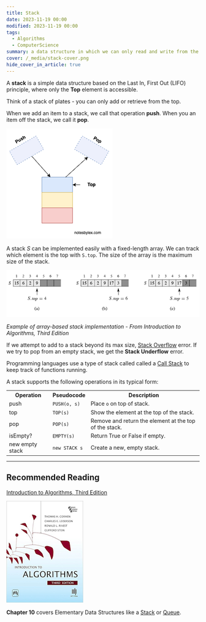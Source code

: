 ```yaml
---
title: Stack
date: 2023-11-19 00:00
modified: 2023-11-19 00:00
tags:
  - Algorithms
  - ComputerScience
summary: a data structure in which we can only read and write from the top
cover: /_media/stack-cover.png
hide_cover_in_article: true
---
```


A **stack** is a simple data structure based on the Last In, First Out (LIFO) principle, where only the **Top** element is accessible.

Think of a stack of plates - you can only add or retrieve from the top.

When we add an item to a stack, we call that operation **push**. When you an item off the stack, we call it **pop**. 

![Diagram of a Stack](../_media/stack-diagram.png)

A stack $S$ can be implemented easily with a fixed-length array. We can track which element is the top with `S.top`. The size of the array is the maximum size of the stack.

![Stack array](../_media/stack-array.png)

*Example of array-based stack implementation - From Introduction to Algorithms, Third Edition*

 If we attempt to add to a stack beyond its max size, [Stack Overflow](stack-overflow.md) error. If we try to pop from an empty stack, we get the **Stack Underflow** error.
 
Programming languages use a type of stack called called a [Call Stack](call-stack.md) to keep track of functions running.

A stack supports the following operations in its typical form:

<table class="table-border">
    <tr>
        <th>Operation</th>
        <th>Pseudocode</th>
        <th>Description</th>
    </tr>
    <tr>
        <td>push</td>
        <td><code>PUSH(o, s)</code></td>
        <td>Place <code>o</code> on top of stack.</td>
    </tr>
    <tr>
        <td>top</td>
        <td><code>TOP(s)</code></td>
        <td>Show the element at the top of the stack.</td>
    </tr>
    <tr>
        <td>pop</td>
        <td><code>POP(s)</code></td>
        <td>Remove and return the element at the top of the stack.</td>
    </tr>
    <tr>
        <td>isEmpty?</td>
        <td><code>EMPTY(s)</code></td>
        <td>Return True or False if empty.</td>
    </tr>
    <tr>
        <td>new empty stack</td>
        <td><code>new STACK s</code></td>
        <td>Create a new, empty stack.</td>
    </tr>
</table>

---

## Recommended Reading

[Introduction to Algorithms, Third Edition](https://amzn.to/3HyDauB)

![Intro to Algorithms cover](../_media/intro-to-algorithms-3rd.png)

**Chapter 10** covers Elementary Data Structures like a [Stack](stack.md) or [Queue](queue.md).